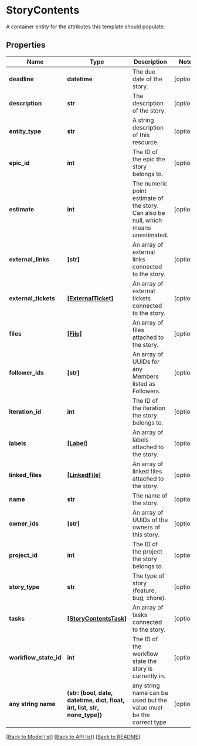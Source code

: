 # StoryContents

A container entity for the attributes this template should populate.
## Properties
Name | Type | Description | Notes
------------ | ------------- | ------------- | -------------
**deadline** | **datetime** | The due date of the story. | [optional] 
**description** | **str** | The description of the story. | [optional] 
**entity_type** | **str** | A string description of this resource. | [optional] 
**epic_id** | **int** | The ID of the epic the story belongs to. | [optional] 
**estimate** | **int** | The numeric point estimate of the story. Can also be null, which means unestimated. | [optional] 
**external_links** | **[str]** | An array of external links connected to the story. | [optional] 
**external_tickets** | [**[ExternalTicket]**](ExternalTicket.md) | An array of external tickets connected to the story. | [optional] 
**files** | [**[File]**](File.md) | An array of files attached to the story. | [optional] 
**follower_ids** | **[str]** | An array of UUIDs for any Members listed as Followers. | [optional] 
**iteration_id** | **int** | The ID of the iteration the story belongs to. | [optional] 
**labels** | [**[Label]**](Label.md) | An array of labels attached to the story. | [optional] 
**linked_files** | [**[LinkedFile]**](LinkedFile.md) | An array of linked files attached to the story. | [optional] 
**name** | **str** | The name of the story. | [optional] 
**owner_ids** | **[str]** | An array of UUIDs of the owners of this story. | [optional] 
**project_id** | **int** | The ID of the project the story belongs to. | [optional] 
**story_type** | **str** | The type of story (feature, bug, chore). | [optional] 
**tasks** | [**[StoryContentsTask]**](StoryContentsTask.md) | An array of tasks connected to the story. | [optional] 
**workflow_state_id** | **int** | The ID of the workflow state the story is currently in. | [optional] 
**any string name** | **{str: (bool, date, datetime, dict, float, int, list, str, none_type)}** | any string name can be used but the value must be the correct type | [optional]

[[Back to Model list]](../README.md#documentation-for-models) [[Back to API list]](../README.md#documentation-for-api-endpoints) [[Back to README]](../README.md)


